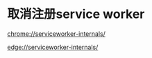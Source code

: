 # 取消注册service worker
[chrome://serviceworker-internals/](chrome://serviceworker-internals/)


[edge://serviceworker-internals/](edge://serviceworker-internals/)

